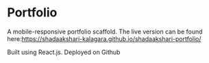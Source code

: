 # Portfolio

A mobile-responsive portfolio scaffold. The live version can be found here:https://shadaakshari-kalagara.github.io/shadaakshari-portfolio/

Built using React.js.
Deployed on Github





